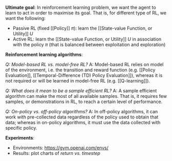 **Ultimate goal**: In reinforcement learning problem, we want the agent to learn to act in order to maximise its goal. That is, for different type of RL, we want the following:
- Passive RL (fixed [[Policy]] $\pi$): learn the [[State-value Function, or Utility]] $U$
- Active RL: learn the [[State-value Function, or Utility]] $U$ in association with the policy $\pi$ (that is balanced between exploitation and exploration)

**Reinforcement learning algorithms**:

*Q: Model-based RL vs. model-free RL?*
A: Model-based RL relies on model of the environment, i.e. the transition and reward function (e.g. [[Policy Evaluation]], [[Temporal-Difference (TD) Policy Evaluation]]), whereas it is not required or will be learned in model-free RL (e.g. [[Q-learning]]).

*Q: What does it mean to be a sample efficient RL?*
A: A sample efficient algorithm can make the most of all available samples. That is, it requires few samples, or demonstrations in RL, to reach a certain level of performance.

*Q: On-policy vs. off-policy algorithms?*
A: In off-policy algorithms, it can work with pre-collected data regardless of the policy used to obtain that data; whereas in on-policy algorithms, it must use the data collected with specific policy.

**Experiments**:
- Environments: https://gym.openai.com/envs/
- Results: plot charts of *return vs. timestep*